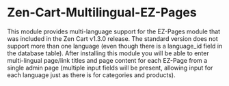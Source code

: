 # Zen-Cart-Multilingual-EZ-Pages
This module provides multi-language support for the EZ-Pages module that was included in the Zen Cart v1.3.0 release. The standard version does not support more than one language (even though there is a language_id field in the database table).  After installing this module you will be able to enter multi-lingual page/link titles and page content for each EZ-Page from a single admin page (multiple input fields will be present, allowing input for each language just as there is for categories and products).
